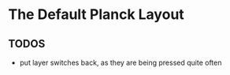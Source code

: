 # The Default Planck Layout


## TODOS
 - put layer switches back, as they are being pressed quite often 
